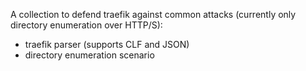 A collection to defend traefik against common attacks (currently only directory enumeration over HTTP/S):
 - traefik parser (supports CLF and JSON)
 - directory enumeration scenario

